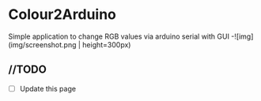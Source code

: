 # Colour2Arduino
Simple application to change RGB values via arduino serial with GUI
-![img](img/screenshot.png | height=300px)

## //TODO

- [ ] Update this page